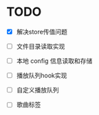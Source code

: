# TODO

- [x] 解决store传值问题
- [ ] 文件目录读取实现
- [ ] 本地 config 信息读取和存储
- [ ] 播放队列hook实现

- [ ] 自定义播放队列
- [ ] 歌曲标签
